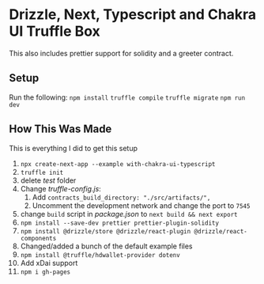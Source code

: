 # Drizzle, Next, Typescript and Chakra UI Truffle Box

This also includes prettier support for solidity and a greeter contract.

## Setup

<!-- TODO: truffle ubox command -->

Run the following:
`npm install`
`truffle compile`
`truffle migrate`
`npm run dev`

## How This Was Made

This is everything I did to get this setup

1. `npx create-next-app --example with-chakra-ui-typescript`
2. `truffle init`
3. delete _test_ folder
4. Change _truffle-config.js_:
   1. Add `contracts_build_directory: "./src/artifacts/",`
   2. Uncomment the development network and change the port to `7545`
5. change `build` script in _package.json_ to `next build && next export`
6. `npm install --save-dev prettier prettier-plugin-solidity`
7. `npm install @drizzle/store @drizzle/react-plugin @drizzle/react-components`
8. Changed/added a bunch of the default example files
9. `npm install @truffle/hdwallet-provider dotenv`
10. Add xDai support
11. `npm i gh-pages`
